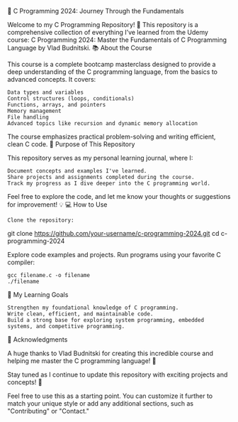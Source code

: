 🌟 C Programming 2024: Journey Through the Fundamentals

Welcome to my C Programming Repository! 🚀 This repository is a comprehensive collection of everything I’ve learned from the Udemy course:
C Programming 2024: Master the Fundamentals of C Programming Language by Vlad Budnitski.
📚 About the Course

This course is a complete bootcamp masterclass designed to provide a deep understanding of the C programming language, from the basics to advanced concepts. It covers:

    Data types and variables
    Control structures (loops, conditionals)
    Functions, arrays, and pointers
    Memory management
    File handling
    Advanced topics like recursion and dynamic memory allocation

The course emphasizes practical problem-solving and writing efficient, clean C code.
🚀 Purpose of This Repository

This repository serves as my personal learning journal, where I:

    Document concepts and examples I've learned.
    Share projects and assignments completed during the course.
    Track my progress as I dive deeper into the C programming world.

Feel free to explore the code, and let me know your thoughts or suggestions for improvement! 💡
💻 How to Use

    Clone the repository:

git clone https://github.com/your-username/c-programming-2024.git
cd c-programming-2024

Explore code examples and projects.
Run programs using your favorite C compiler:

    gcc filename.c -o filename
    ./filename

🌟 My Learning Goals

    Strengthen my foundational knowledge of C programming.
    Write clean, efficient, and maintainable code.
    Build a strong base for exploring system programming, embedded systems, and competitive programming.

🙌 Acknowledgments

A huge thanks to Vlad Budnitski for creating this incredible course and helping me master the C programming language! 🎉

Stay tuned as I continue to update this repository with exciting projects and concepts! 🌟

Feel free to use this as a starting point. You can customize it further to match your unique style or add any additional sections, such as "Contributing" or "Contact."
